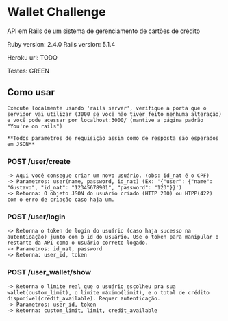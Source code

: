 # Wallet Challenge
API em Rails de um sistema de gerenciamento de cartões de crédito

Ruby version: 2.4.0
Rails version: 5.1.4

Heroku url: TODO

Testes: GREEN

## Como usar

	Execute localmente usando 'rails server', verifique a porta que o servidor vai utilizar (3000 se você não tiver feito nenhuma alteração) e você pode acessar por localhost:3000/ (mantive a página padrão "You're on rails")

	**Todos parametros de requisição assim como de resposta são esperados em JSON**

### POST /user/create
	-> Aqui você consegue criar um novo usuário. (obs: id_nat é o CPF)
	-> Parametros: user(name, password, id_nat) (Ex: '{"user": {"name": "Gustavo", "id_nat": "12345678901", "password": "123"}}')
	-> Retorna: O objeto JSON do usuário criado (HTTP 200) ou HTPP(422) com o erro de criação caso haja um.

### POST /user/login
	-> Retorna o token de login do usuário (caso haja sucesso na autenticação) junto com o id do usuário. Use o token para manipular o restante da API como o usuário correto logado.
	-> Parametros: id_nat, password 
	-> Retorna: user_id, token


### POST /user_wallet/show
	-> Retorna o limite real que o usuário escolheu pra sua wallet(custom_limit), o limite máximo(limit), e o total de crédito disponível(credit_available). Requer autenticação.
	-> Parametros: user_id, token
	-> Retorna: custom_limit, limit, credit_available




